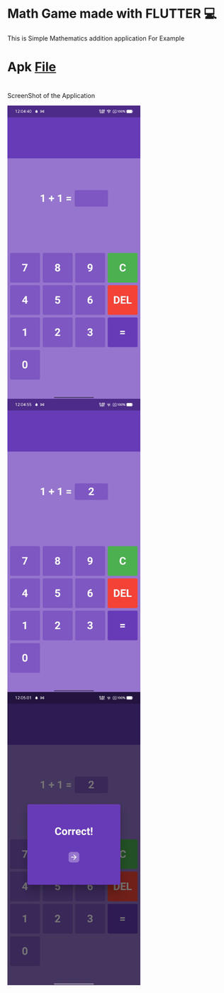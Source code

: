 # Math Game made with FLUTTER 💻
This is Simple Mathematics addition application 
For Example 
# Apk [File](https://drive.google.com/file/d/1rlCEcXjcm7qMpj3TGPuIGaOqw2UMl2Ox/view?usp=sharing)
#
ScreenShot of the Application 

<img  align="left" src="1.jpg" style="width:300px; height:660px"/>
<img  align="center" src="2.jpg" style="width:300px; height:660px"/>
<img  src="3.jpg" style="width:300px; height:660px"/>
